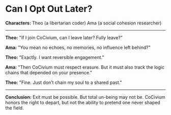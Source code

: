 # Can I Opt Out Later?

**Characters:**
Theo (a libertarian coder)
Ama (a social cohesion researcher)

---

**Theo:** "If I join CoCivium, can I leave later? Fully leave?"

**Ama:** "You mean no echoes, no memories, no influence left behind?"

**Theo:** "Exactly. I want reversible engagement."

**Ama:** "Then CoCivium must respect erasure. But it must also track the logic chains that depended on your presence."

**Theo:** "Fine. Just don’t chain my soul to a shared past."

---

**Conclusion:**
Exit must be possible. But total un-being may not be. CoCivium honors the right to depart, but not the ability to pretend one never shaped the field.

